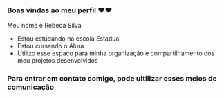 ### Boas vindas ao meu perfil ❤️❤️

Meu nome é Rebeca Silva

 - Estou estudando na escola Estadual 
 - Estou cursando o Alura
 - Utilizo esse espaço para minha organização e compartilhamento dos meu projetos desenvolvidos

### Para entrar em contato comigo, pode ultilizar esses meios de comunicação 
